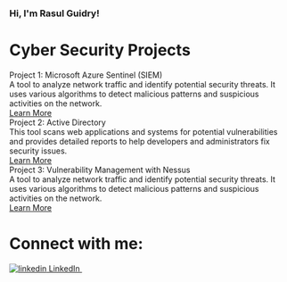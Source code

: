 ### Hi, I'm Rasul Guidry!



<h1>Cyber Security Projects</h1>

<div class="project-container">
    <div class="project-title">Project 1: Microsoft Azure Sentinel (SIEM)</div>
    <div class="project-description">
        A tool to analyze network traffic and identify potential security threats. It uses various
        algorithms to detect malicious patterns and suspicious activities on the network.
    </div>
    <a class="project-link" href="https://github.com/rasulguidry/Microsoft-Azure-Sentinel-SIEM-.git">Learn More</a>
</div>

<div class="project-container">
    <div class="project-title">Project 2: Active Directory</div>
    <div class="project-description">
        This tool scans web applications and systems for potential vulnerabilities and provides
        detailed reports to help developers and administrators fix security issues.
    </div>
    <a class="project-link" href="https://github.com/rasulguidry/Active-Directory.git">Learn More</a>
</div>

<div class="project-container">
    <div class="project-title">Project 3: Vulnerability Management with Nessus</div>
    <div class="project-description">
        A tool to analyze network traffic and identify potential security threats. It uses various
        algorithms to detect malicious patterns and suspicious activities on the network.
    </div>
    <a class="project-link" href="project1.html">Learn More</a>
</div>

</body>
</html>


<!DOCTYPE html>
<html>
<head>
    
</head>
<body>

<h1>Connect with me:</h1>
<p>
  <a href="https://www.linkedin.com/[removed]" rel="nofollow noreferrer">
    <img src="https://i.stack.imgur.com/gVE0j.png" alt="linkedin"> LinkedIn
  </a> &nbsp; 
  </a>
</p>

<!--
**rasulguidry/rasulguidry** is a ✨ _special_ ✨ repository because its `README.md` (this file) appears on your GitHub profile.

Here are some ideas to get you started:

- Cybersecurity Development Projects:
- 🌱 I’m currently learning ...
- 👯 I’m looking to collaborate on ...
- 🤔 I’m looking for help with ...
- 💬 Ask me about ...
- 📫 How to reach me: ...
- 😄 Pronouns: ...
- ⚡ Fun fact: ...
-->
